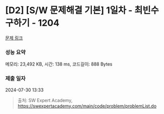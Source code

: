 # [D2] [S/W 문제해결 기본] 1일차 - 최빈수 구하기 - 1204 

[문제 링크](https://swexpertacademy.com/main/code/problem/problemDetail.do?contestProbId=AV13zo1KAAACFAYh) 

### 성능 요약

메모리: 23,492 KB, 시간: 138 ms, 코드길이: 888 Bytes

### 제출 일자

2024-07-30 13:33



> 출처: SW Expert Academy, https://swexpertacademy.com/main/code/problem/problemList.do
